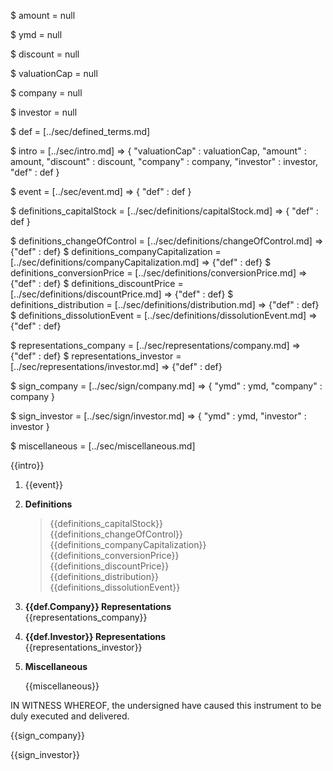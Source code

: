 $ amount = null

$ ymd = null

$ discount = null

$ valuationCap = null

$ company = null

$ investor = null

$ def = [../sec/defined_terms.md]

$ intro = [../sec/intro.md] => {
    "valuationCap" : valuationCap,
    "amount" : amount,
    "discount" : discount,
    "company" : company,
    "investor" : investor,
    "def" : def
}

$ event = [../sec/event.md] => {
    "def" : def
}

$ definitions_capitalStock = [../sec/definitions/capitalStock.md] => {
    "def" : def
}

$ definitions_changeOfControl = [../sec/definitions/changeOfControl.md] => {"def" : def}
$ definitions_companyCapitalization = [../sec/definitions/companyCapitalization.md] => {"def" : def}
$ definitions_conversionPrice = [../sec/definitions/conversionPrice.md] => {"def" : def}
$ definitions_discountPrice = [../sec/definitions/discountPrice.md] => {"def" : def}
$ definitions_distribution = [../sec/definitions/distribution.md] => {"def" : def}
$ definitions_dissolutionEvent = [../sec/definitions/dissolutionEvent.md] => {"def" : def}

$ representations_company = [../sec/representations/company.md] => {"def" : def}
$ representations_investor = [../sec/representations/investor.md] => {"def" : def}

$ sign_company = [../sec/sign/company.md] => {
    "ymd" : ymd,
    "company" : company
}

$ sign_investor = [../sec/sign/investor.md] => {
    "ymd" : ymd,
    "investor" : investor
}

$ miscellaneous = [../sec/miscellaneous.md]

{{intro}}

1. {{event}}

2. **Definitions**
    > {{definitions_capitalStock}}  
    > {{definitions_changeOfControl}}  
    > {{definitions_companyCapitalization}}  
    > {{definitions_conversionPrice}}  
    > {{definitions_discountPrice}}  
    > {{definitions_distribution}}  
    > {{definitions_dissolutionEvent}}

3. **{{def.Company}} Representations**  
    {{representations_company}}
    
4. **{{def.Investor}} Representations**  
    {{representations_investor}}

5. **Miscellaneous**

    {{miscellaneous}}

IN WITNESS WHEREOF, the undersigned have caused this instrument to be duly executed and delivered.

{{sign_company}}
 
{{sign_investor}}
